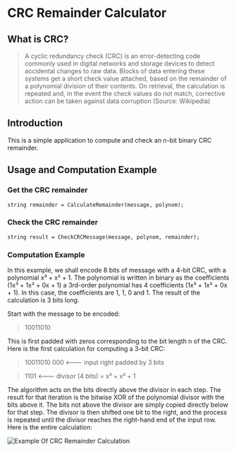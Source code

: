 # CRC Remainder Calculator

## What is CRC?
> A cyclic redundancy check (CRC) is an error-detecting code commonly used in digital networks and storage devices to detect accidental
> changes to raw data. 
> Blocks of data entering these systems get a short check value attached, based on the remainder of a polynomial division of their
> contents. On retrieval, the calculation is repeated and, in the event the check values do not match, corrective action can be taken
> against data corruption (Source: Wikipedia)

## Introduction

This is a simple application to compute and check an n-bit binary CRC remainder.

## Usage and Computation Example

### Get the CRC remainder

`string remainder = CalculateRemainder(message, polynom);`

### Check the CRC remainder

`string result = CheckCRCMessage(message, polynom, remainder);`

### Computation Example

In this example, we shall encode 8 bits of message with a 4-bit CRC, with a polynomial x³ + x² + 1. The polynomial is written in binary as the coefficients (1x³ + 1x² + 0x + 1) a 3rd-order polynomial has 4 coefficients (1x³ + 1x² + 0x + 1). In this case, the coefficients are 1, 1, 0 and 1. The result of the calculation is 3 bits long.

Start with the message to be encoded:

> 10011010

This is first padded with zeros corresponding to the bit length n of the CRC. Here is the first calculation for computing a 3-bit CRC:

> 10011010 000 <--- input right padded by 3 bits

> 1101         <--- divisor (4 bits) = x³ + x² + 1

The algorithm acts on the bits directly above the divisor in each step. The result for that iteration is the bitwise XOR of the polynomial divisor with the bits above it. The bits not above the divisor are simply copied directly below for that step. The divisor is then shifted one bit to the right, and the process is repeated until the divisor reaches the right-hand end of the input row. Here is the entire calculation:

![Example Of CRC Remainder Calculation](https://github.com/DanielShefer/CRC-Remainder-Calculator/blob/master/CRC_Calculation.PNG)
